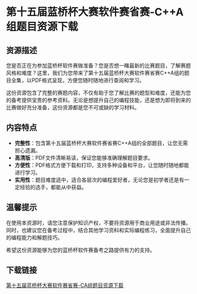# 第十五届蓝桥杯大赛软件赛省赛-C++A组题目资源下载

## 资源描述

您是否正在为参加蓝桥杯软件赛做准备？您是否想一睹最新的比赛题目，了解赛题风格和难度？这里，我们为您带来了第十五届蓝桥杯大赛软件赛省赛C++A组的题目全集，以PDF格式呈现，方便您随时随地进行查阅和学习。

这份资源包含了完整的赛题内容，不仅有助于您了解比赛的题型和难度，还能为您的备考提供宝贵的参考资料。无论是想提升自己的编程技能，还是想为即将到来的比赛做好充分准备，这份资源都是您不可或缺的学习材料。

## 内容特点

- **完整性**：包含第十五届蓝桥杯大赛软件赛省赛C++A组的全部题目，让您无需担心遗漏。
- **高清版**：PDF文件清晰易读，保证您能够准确理解题目要求。
- **方便性**：PDF格式方便下载和打印，支持多种设备和平台，让您随时随地都能进行学习。
- **实用性**：题目难度适中，适合各层次的编程爱好者，无论您是初学者还是有一定经验的选手，都能从中获益。

## 温馨提示

在使用本资源时，请您注意保护知识产权，不要将资源用于商业用途或非法传播。同时，也建议您在备考过程中，结合其他学习资料和实际编程练习，全面提升自己的编程能力和解题技巧。

希望这份资源能够为您的蓝桥杯软件赛备考之路提供有力的支持。

## 下载链接

[第十五届蓝桥杯大赛软件赛省赛-CA组题目资源下载](https://pan.quark.cn/s/dc8c547b8c5d)